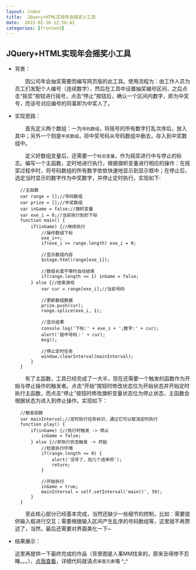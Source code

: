 ```yaml
---
layout: index
title:  JQuery+HTML实现年会摇奖小工具
date:  2015-02-16 12:56:42
categories: [frontend]
---
```


JQuery+HTML实现年会摇奖小工具
---

* 背景：

    　　因公司年会抽奖需要而编写网页版的此工具。使用流程为：由工作人员为员工们发配个人编号（连续数字），然后在工具中设置抽奖编号区间，之后点击“摇奖”按钮进行摇号，点击“停止”按钮后，确认一个区间内数字，即为中奖号，而该号对应编号的同事即为中奖人了。

* 实现思路：

    　　首先定义两个数组：一为```号码数组```，将摇号的所有数字打乱次序后，放入其中；另外一个则是```中奖数组```，将中奖号码从号码数组中删去，存入到中奖数组中。

    　　定义好数组变量后，还需要一个```标志变量```，作为摇奖进行中与停止的标志。编写一个主函数，定时地进行执行，根据旗帜变量进行相应的操作：在摇奖过程中时，将号码数组的所有数字依依快速地显示到显示框中；在停止后，选定当时显示的数字作为中奖数字，并停止定时执行。实现如下:    　　

        //主函数
        var range = [];//号码数组
        var prize = [];//中奖数组
        var inGame = false;//旗帜变量
        var exe_i = 0;//当前执行到的下标
        function main() {
            if(inGame) {//继续执行
                //操作数组下标
                exe_i++;
                if(exe_i >= range.length) exe_i = 0;
        
                //显示数组内容
                $stage.html(range[exe_i]);
        
                //数组长度不够时自动结束
                if(range.length <= 1) inGame = false;
            } else {//结束游戏
                var cur = range[exe_i];//当前号码
        
                //更新数组数据
                prize.push(cur);
                range.splice(exe_i, 1);
        
                //显示结果
                console.log('下标:' + exe_i + ';数字:' + cur);
                alert('摇中号码：' + cur);
                msg();
        
                //停止定时任务
                window.clearInterval(mainInterval);
            }
        }

    　　有了主函数，工具已经完成了一大半，现在还需要一个触发的函数作为开始与停止操作的触发者。点击“开始”按钮时修改状态位为开始状态并开始定时执行主函数，而点击“停止”按钮时修改旗帜变量状态位为停止状态，主函数会根据状态为进入到停止操作。实现如下：

        //触发函数
        var mainInterval;//定时执行任务标识，通过它可以取消定时执行
        function play() {
            if(inGame) {//执行时触发 -> 停止
                inGame = false;
            } else {//非执行状态触发 -> 开始
                //检查执行环境
                if(range.length <= 0) {
                    alert('没号了，加几个进来呗');
                    return;
                }
                
                //开始执行
                inGame = true;
                mainInterval = self.setInterval('main()', 50);
            }
        }

    　　至此核心部分已经基本完成，当然还缺少一些细节的控制，比如：需要提供输入框进行交互；需要根据输入区间产生乱序的号码数组等，这里就不再赘述了，当然，最后还需要对界面美化一下~

* 结果展示：

    这里再提供一下最终完成的作品（背景图是人事MM找来的，原来丑得惨不忍睹。。。），[点我查看](/example/random-nums/index.html)，详细代码就请点```审查元素```咯 ^_^